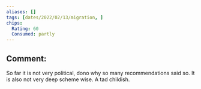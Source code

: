 ```yaml
---
aliases: []
tags: [dates/2022/02/13/migration, ]
chips:
  Rating: 60
  Consumed: partly
---
```


## Comment:
So far it is not very political, dono why so many recommendations said so. It is also not very deep scheme wise. A tad childish. 
